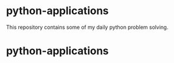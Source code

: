 # python-applications

This repository contains some of my daily python problem solving.
# python-applications
